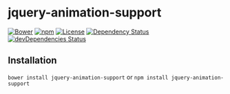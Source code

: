 # jquery-animation-support

[![Bower](https://img.shields.io/bower/v/jquery-animation-support.svg)](https://github.com/yivo/jquery-animation-support)
[![npm](https://img.shields.io/npm/v/jquery-animation-support.svg)](https://www.npmjs.com/package/jquery-animation-support)
[![License](https://img.shields.io/github/license/yivo/jquery-animation-support.svg)](https://github.com/yivo/jquery-animation-support)
[![Dependency Status](https://img.shields.io/david/yivo/jquery-animation-support.svg)](https://david-dm.org/yivo/jquery-animation-support)
[![devDependencies Status](https://img.shields.io/david/dev/yivo/jquery-animation-support.svg)](https://david-dm.org/yivo/jquery-animation-support?type=dev)

## Installation
`bower install jquery-animation-support` or `npm install jquery-animation-support`
